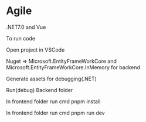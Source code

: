# Agile

.NET7.0 and Vue

To run code

Open project in VSCode

Nuget => Microsoft.EntityFrameWorkCore and Microsoft.EntityFrameWorkCore.InMemory for backend 

Generate assets for debugging(.NET)

Run(debug) Backend folder

In frontend folder run cmd pnpm install

In frontend folder run cmd pnpm run dev
